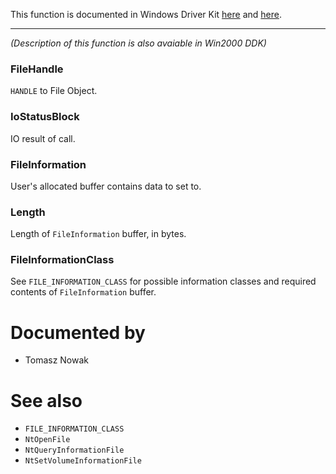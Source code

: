 This function is documented in Windows Driver Kit [here](https://learn.microsoft.com/en-us/windows-hardware/drivers/ddi/ntifs/nf-ntifs-ntsetinformationfile) and [here](https://learn.microsoft.com/en-us/windows-hardware/drivers/ddi/wdm/nf-wdm-zwsetinformationfile).

---

*(Description of this function is also avaiable in Win2000 DDK)*

### FileHandle

`HANDLE` to File Object.

### IoStatusBlock

IO result of call.

### FileInformation

User's allocated buffer contains data to set to.

### Length

Length of `FileInformation` buffer, in bytes.

### FileInformationClass

See `FILE_INFORMATION_CLASS` for possible information classes and required contents of `FileInformation` buffer.

# Documented by

* Tomasz Nowak

# See also

* `FILE_INFORMATION_CLASS`
* `NtOpenFile`
* `NtQueryInformationFile`
* `NtSetVolumeInformationFile`
